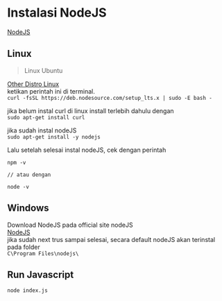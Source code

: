 # Instalasi NodeJS 
[NodeJS](https://nodejs.org/en/)

## Linux
> Linux Ubuntu <br>

[Other Distro Linux](https://github.com/nodesource/distributions/blob/master/README.md) <br>
ketikan perintah ini di terminal. <br>
`curl -fsSL https://deb.nodesource.com/setup_lts.x | sudo -E bash -` 

jika belum instal curl di linux install terlebih dahulu dengan <br>
`sudo apt-get install curl`

jika sudah instal nodeJS <br>
`sudo apt-get install -y nodejs`

Lalu setelah selesai instal nodeJS, cek dengan perintah <br>
```
npm -v

// atau dengan

node -v
```


## Windows
Download NodeJS pada official site nodeJS <br>
[NodeJS](https://nodejs.org/en/) <br>
jika sudah next trus sampai selesai, secara default nodeJS akan terinstal pada folder <br>
`C\Program Files\nodejs\`

## Run Javascript
`node index.js`